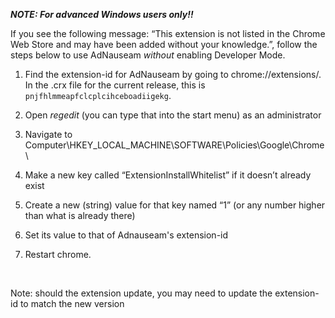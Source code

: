 **_NOTE: For advanced Windows users only!!_**

If you see the following message: “This extension is not listed in the Chrome Web Store and may have been added without your knowledge.”, follow the steps below to use AdNauseam _without_ enabling Developer Mode.
 
1. Find the extension-id for AdNauseam by going to chrome://extensions/. In the .crx file for the current release, this is  `pnjfhlmmeapfclcplcihceboadiigekg`.

1. Open _regedit_ (you can type that into the start menu) as an administrator

1. Navigate to Computer\HKEY_LOCAL_MACHINE\SOFTWARE\Policies\Google\Chrome\

1. Make a new key called “ExtensionInstallWhitelist” if it doesn’t already exist

1. Create a new (string) value for that key named “1”  (or any number higher than what is already there)

1. Set its value to that of Adnauseam's extension-id

1. Restart chrome.

<br/>

Note: should the extension update, you may need to update the extension-id to match the new version
